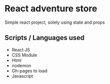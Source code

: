 # React adventure store

Simple react project, solely using state and props

## Scripts / Languages used
- React JS
- CSS Module
- Html
- nodemon
- Gh-pages to load
- Javascript




